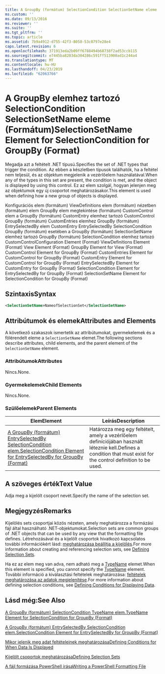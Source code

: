 ```yaml
---
title: A GroupBy (formátum) SelectionCondition SelectionSetName eleme |} A Microsoft Docs
ms.custom: ''
ms.date: 09/13/2016
ms.reviewer: ''
ms.suite: ''
ms.tgt_pltfrm: ''
ms.topic: article
ms.assetid: 7b9a4912-d755-42f3-8058-53c0797e28e4
caps.latest.revision: 6
ms.openlocfilehash: 371913eda2b09ff6788494b68738f2ad53ccb115
ms.sourcegitcommit: e7445ba8203da304286c591ff513900ad1c244a4
ms.translationtype: MT
ms.contentlocale: hu-HU
ms.lasthandoff: 04/23/2019
ms.locfileid: "62063766"
---
```

# <a name="selectionsetname-element-for-selectioncondition-for-groupby-format"></a><span data-ttu-id="d6446-102">A GroupBy elemhez tartozó SelectionCondition SelectionSetName eleme (Formátum)</span><span class="sxs-lookup"><span data-stu-id="d6446-102">SelectionSetName Element for SelectionCondition for GroupBy (Format)</span></span>

<span data-ttu-id="d6446-103">Megadja azt a feltételt .NET típusú.</span><span class="sxs-lookup"><span data-stu-id="d6446-103">Specifies the set of .NET types that trigger the condition.</span></span> <span data-ttu-id="d6446-104">Az ebben a készletben típusok találhatók, ha a feltétel nem teljesül, és az objektum megjelenik a vezérlőelem használatával.</span><span class="sxs-lookup"><span data-stu-id="d6446-104">When any of the types in this set are present, the condition is met, and the object is displayed by using this control.</span></span> <span data-ttu-id="d6446-105">Ez az elem szolgál, hogyan jelenjen meg az objektumok egy új csoportot meghatározásakor.</span><span class="sxs-lookup"><span data-stu-id="d6446-105">This element is used when defining how a new group of objects is displayed.</span></span>

<span data-ttu-id="d6446-106">Konfigurációs elem (formátum) ViewDefinitions elem (formátum) nézetben (formátum) elem GroupBy elem megtekintése (formátum) CustomControl elem a GroupBy (formátum) CustomEntry elemhez tartozó CustomControl GroupBy (formátum) CustomEntries elemhez GroupBy (formátum) EntrySelectedBy elem CustomEntry EntrySelectedBy SelectionCondition GroupBy (formátum) esetében a GroupBy (formátum) SelectionSetName elemhez tartozó GroupBy (formátum) SelectionCondition elemhez tartozó CustomControl</span><span class="sxs-lookup"><span data-stu-id="d6446-106">Configuration Element (Format) ViewDefinitions Element (Format) View Element (Format) GroupBy Element for View (Format) CustomControl Element for GroupBy (Format) CustomEntries Element for CustomControl for GroupBy (Format) CustomEntry Element for CustomControl for GroupBy (Format) EntrySelectedBy Element for CustomEntry for GroupBy (Format) SelectionCondition Element for EntrySelectedBy for GroupBy (Format) SelectionSetName Element for SelectionCondition for GroupBy (Format)</span></span>

## <a name="syntax"></a><span data-ttu-id="d6446-107">Szintaxis</span><span class="sxs-lookup"><span data-stu-id="d6446-107">Syntax</span></span>

```xml
<SelectionSetName>NameofSelectionSet</SelectionSetName>
```

## <a name="attributes-and-elements"></a><span data-ttu-id="d6446-108">Attribútumok és elemek</span><span class="sxs-lookup"><span data-stu-id="d6446-108">Attributes and Elements</span></span>

<span data-ttu-id="d6446-109">A következő szakaszok ismertetik az attribútumokat, gyermekelemek és a fölérendelt eleme a `SelectionSetName` elemet.</span><span class="sxs-lookup"><span data-stu-id="d6446-109">The following sections describe attributes, child elements, and the parent element of the `SelectionSetName` element.</span></span>

### <a name="attributes"></a><span data-ttu-id="d6446-110">Attribútumok</span><span class="sxs-lookup"><span data-stu-id="d6446-110">Attributes</span></span>

<span data-ttu-id="d6446-111">Nincs.</span><span class="sxs-lookup"><span data-stu-id="d6446-111">None.</span></span>

### <a name="child-elements"></a><span data-ttu-id="d6446-112">Gyermekelemek</span><span class="sxs-lookup"><span data-stu-id="d6446-112">Child Elements</span></span>

<span data-ttu-id="d6446-113">Nincs.</span><span class="sxs-lookup"><span data-stu-id="d6446-113">None.</span></span>

### <a name="parent-elements"></a><span data-ttu-id="d6446-114">Szülőelemek</span><span class="sxs-lookup"><span data-stu-id="d6446-114">Parent Elements</span></span>

|<span data-ttu-id="d6446-115">Elem</span><span class="sxs-lookup"><span data-stu-id="d6446-115">Element</span></span>|<span data-ttu-id="d6446-116">Leírás</span><span class="sxs-lookup"><span data-stu-id="d6446-116">Description</span></span>|
|-------------|-----------------|
|[<span data-ttu-id="d6446-117">A GroupBy (formátum) EntrySelectedBy SelectionCondition elem.</span><span class="sxs-lookup"><span data-stu-id="d6446-117">SelectionCondition Element for EntrySelectedBy for GroupBy (Format)</span></span>](./selectioncondition-element-for-entryselectedby-for-groupby-format.md)|<span data-ttu-id="d6446-118">Határozza meg egy feltételt, amely a vezérlőelem definíciójában használt léteznie kell.</span><span class="sxs-lookup"><span data-stu-id="d6446-118">Defines a condition that must exist for the control definition to be used.</span></span>|

## <a name="text-value"></a><span data-ttu-id="d6446-119">A szöveges érték</span><span class="sxs-lookup"><span data-stu-id="d6446-119">Text Value</span></span>

<span data-ttu-id="d6446-120">Adja meg a kijelölt csoport nevét.</span><span class="sxs-lookup"><span data-stu-id="d6446-120">Specify the name of the selection set.</span></span>

## <a name="remarks"></a><span data-ttu-id="d6446-121">Megjegyzés</span><span class="sxs-lookup"><span data-stu-id="d6446-121">Remarks</span></span>

<span data-ttu-id="d6446-122">Kijelölés sets csoportjai közös nézeten, amely meghatározza a formázási fájl által használható .NET-objektumokat.</span><span class="sxs-lookup"><span data-stu-id="d6446-122">Selection sets are common groups of .NET objects that can be used by any view that the formatting file defines.</span></span> <span data-ttu-id="d6446-123">Létrehozásával és a kijelölt csoportok hivatkozó kapcsolatos további információkért lásd: [meghatározása beállítja a kijelölés](./defining-selection-sets.md).</span><span class="sxs-lookup"><span data-stu-id="d6446-123">For more information about creating and referencing selection sets, see [Defining Selection Sets](./defining-selection-sets.md).</span></span>

<span data-ttu-id="d6446-124">Ha ez az elem meg van adva, nem adható meg a [TypeName](./typename-element-for-selectioncondition-for-groupby-format.md) elemet.</span><span class="sxs-lookup"><span data-stu-id="d6446-124">When this element is specified, you cannot specify the [TypeName](./typename-element-for-selectioncondition-for-groupby-format.md) element.</span></span> <span data-ttu-id="d6446-125">További információ a kiválasztási feltételek meghatározása: [feltételek meghatározása az adatok megjelenítése](./defining-conditions-for-displaying-data.md).</span><span class="sxs-lookup"><span data-stu-id="d6446-125">For more information about defining selection conditions, see [Defining Conditions for Displaying Data](./defining-conditions-for-displaying-data.md).</span></span>

## <a name="see-also"></a><span data-ttu-id="d6446-126">Lásd még:</span><span class="sxs-lookup"><span data-stu-id="d6446-126">See Also</span></span>

[<span data-ttu-id="d6446-127">A GroupBy (formátum) SelectionCondition TypeName elem.</span><span class="sxs-lookup"><span data-stu-id="d6446-127">TypeName Element for SelectionCondition for GroupBy (Format)</span></span>](./typename-element-for-selectioncondition-for-groupby-format.md)

[<span data-ttu-id="d6446-128">A GroupBy (formátum) EntrySelectedBy SelectionCondition elem.</span><span class="sxs-lookup"><span data-stu-id="d6446-128">SelectionCondition Element for EntrySelectedBy for GroupBy (Format)</span></span>](./selectioncondition-element-for-entryselectedby-for-groupby-format.md)

[<span data-ttu-id="d6446-129">Mikor jelenik meg adat feltételeinek meghatározása</span><span class="sxs-lookup"><span data-stu-id="d6446-129">Defining Conditions for When Data Is Displayed</span></span>](./defining-conditions-for-displaying-data.md)

[<span data-ttu-id="d6446-130">Kijelölt csoportok meghatározása</span><span class="sxs-lookup"><span data-stu-id="d6446-130">Defining Selection Sets</span></span>](./defining-selection-sets.md)

[<span data-ttu-id="d6446-131">A fájl formázása PowerShell írása</span><span class="sxs-lookup"><span data-stu-id="d6446-131">Writing a PowerShell Formatting File</span></span>](./writing-a-powershell-formatting-file.md)
